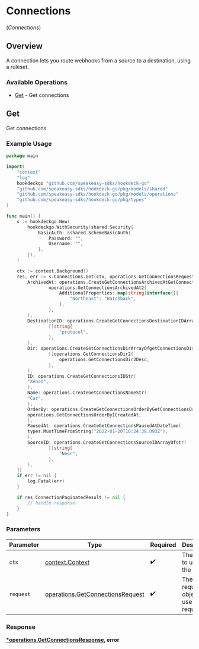 # Connections
(*Connections*)

## Overview

A connection lets you route webhooks from a source to a destination, using a ruleset.

### Available Operations

* [Get](#get) - Get connections

## Get

Get connections

### Example Usage

```go
package main

import(
	"context"
	"log"
	hookdeckgo "github.com/speakeasy-sdks/hookdeck-go"
	"github.com/speakeasy-sdks/hookdeck-go/pkg/models/shared"
	"github.com/speakeasy-sdks/hookdeck-go/pkg/models/operations"
	"github.com/speakeasy-sdks/hookdeck-go/pkg/types"
)

func main() {
    s := hookdeckgo.New(
        hookdeckgo.WithSecurity(shared.Security{
            BasicAuth: &shared.SchemeBasicAuth{
                Password: "",
                Username: "",
            },
        }),
    )

    ctx := context.Background()
    res, err := s.Connections.Get(ctx, operations.GetConnectionsRequest{
        ArchivedAt: operations.CreateGetConnectionsArchivedAtGetConnectionsArchivedAt2(
                operations.GetConnectionsArchivedAt2{
                    AdditionalProperties: map[string]interface{}{
                        "Northeast": "Hatchback",
                    },
                },
        ),
        DestinationID: operations.CreateGetConnectionsDestinationIDArrayOfstr(
                []string{
                    "protocol",
                },
        ),
        Dir: operations.CreateGetConnectionsDirArrayOfgetConnectionsDir2(
                []operations.GetConnectionsDir2{
                    operations.GetConnectionsDir2Desc,
                },
        ),
        ID: operations.CreateGetConnectionsIDStr(
        "Xenon",
        ),
        Name: operations.CreateGetConnectionsNameStr(
        "Car",
        ),
        OrderBy: operations.CreateGetConnectionsOrderByGetConnectionsOrderBy1(
        operations.GetConnectionsOrderBy1CreatedAt,
        ),
        PausedAt: operations.CreateGetConnectionsPausedAtDateTime(
        types.MustTimeFromString("2022-01-20T10:24:38.093Z"),
        ),
        SourceID: operations.CreateGetConnectionsSourceIDArrayOfstr(
                []string{
                    "Neon",
                },
        ),
    })
    if err != nil {
        log.Fatal(err)
    }

    if res.ConnectionPaginatedResult != nil {
        // handle response
    }
}
```

### Parameters

| Parameter                                                                            | Type                                                                                 | Required                                                                             | Description                                                                          |
| ------------------------------------------------------------------------------------ | ------------------------------------------------------------------------------------ | ------------------------------------------------------------------------------------ | ------------------------------------------------------------------------------------ |
| `ctx`                                                                                | [context.Context](https://pkg.go.dev/context#Context)                                | :heavy_check_mark:                                                                   | The context to use for the request.                                                  |
| `request`                                                                            | [operations.GetConnectionsRequest](../../models/operations/getconnectionsrequest.md) | :heavy_check_mark:                                                                   | The request object to use for the request.                                           |


### Response

**[*operations.GetConnectionsResponse](../../models/operations/getconnectionsresponse.md), error**

